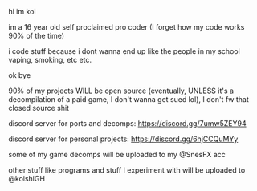 hi im koi

im a 16 year old self proclaimed pro coder (I forget how my code works 90% of the time)

i code stuff because i dont wanna end up like the people in my school vaping, smoking, etc etc.

ok bye

90% of my projects WILL be open source (eventually, UNLESS it's a decompilation of a paid game, I don't wanna get sued lol), I don't fw that closed source shit


discord server for ports and decomps: https://discord.gg/7umw5ZEY94

discord server for personal projects: https://discord.gg/6hjCCQuMYy

some of my game decomps will be uploaded to my @SnesFX acc

other stuff like programs and stuff I experiment with will be uploaded to @koishiGH
